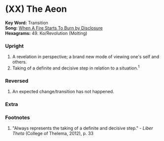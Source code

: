 # (XX) The Aeon

**Key Word:** Transition  
**Song:** [When A Fire Starts To Burn by Disclosure](https://www.youtube.com/watch?v=aoJ827-w700)  
**Hexagrams:** 49. Ko/Revolution (Molting)



### Upright

1) A revelation in perspective; a brand new mode of viewing one's self and others.
2) Taking of a definite and decisive step in relation to a situation.<sup>1</sup>



### Reversed

1) An expected change/transition has not happened.



### Extra﻿





### Footnotes

1. "Always represents the taking of a definite and decisive step." - *Liber Theta* (College of Thelema, 2012), p. 33


